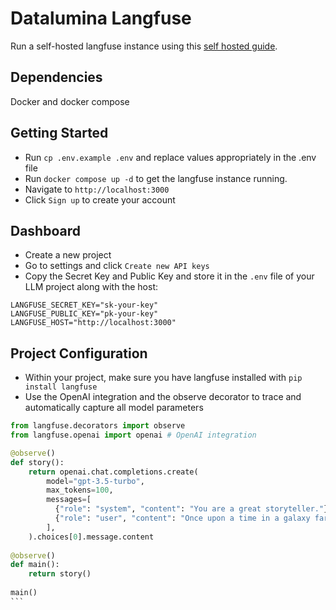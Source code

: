 # Datalumina Langfuse
Run a self-hosted langfuse instance using this [self hosted guide](https://langfuse.com/docs/deployment/self-host).

## Dependencies
Docker and docker compose

## Getting Started
- Run `cp .env.example .env` and replace values appropriately in the .env file
- Run `docker compose up -d` to get the langfuse instance running.
- Navigate to `http://localhost:3000`
- Click `Sign up` to create your account

## Dashboard
- Create a new project
- Go to settings and click `Create new API keys`
- Copy the Secret Key and Public Key and store it in the `.env` file of your LLM project along with the host:
    
```
LANGFUSE_SECRET_KEY="sk-your-key"
LANGFUSE_PUBLIC_KEY="pk-your-key"
LANGFUSE_HOST="http://localhost:3000"
```

## Project Configuration
- Within your project, make sure you have langfuse installed with `pip install langfuse`
- Use the OpenAI integration and the observe decorator to trace and automatically capture all model parameters
  

````python
from langfuse.decorators import observe
from langfuse.openai import openai # OpenAI integration

@observe()
def story():
    return openai.chat.completions.create(
        model="gpt-3.5-turbo",
        max_tokens=100,
        messages=[
          {"role": "system", "content": "You are a great storyteller."},
          {"role": "user", "content": "Once upon a time in a galaxy far, far away..."}
        ],
    ).choices[0].message.content
 
@observe()
def main():
    return story()
 
main()
```